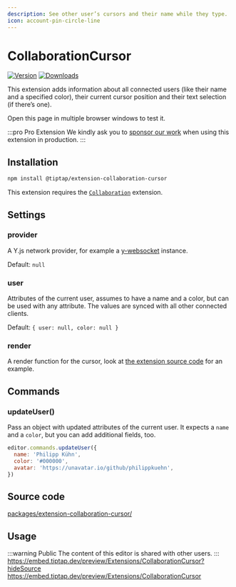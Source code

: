 ```yaml
---
description: See other user’s cursors and their name while they type.
icon: account-pin-circle-line
---
```


# CollaborationCursor
[![Version](https://img.shields.io/npm/v/@tiptap/extension-collaboration-cursor.svg?label=version)](https://www.npmjs.com/package/@tiptap/extension-collaboration-cursor)
[![Downloads](https://img.shields.io/npm/dm/@tiptap/extension-collaboration-cursor.svg)](https://npmcharts.com/compare/@tiptap/extension-collaboration-cursor?minimal=true)

This extension adds information about all connected users (like their name and a specified color), their current cursor position and their text selection (if there’s one).

Open this page in multiple browser windows to test it.

:::pro Pro Extension
We kindly ask you to [sponsor our work](/sponsor) when using this extension in production.
:::

## Installation
```bash
npm install @tiptap/extension-collaboration-cursor
```

This extension requires the [`Collaboration`](/api/extensions/collaboration) extension.

## Settings

### provider
A Y.js network provider, for example a [y-websocket](https://github.com/yjs/y-websocket) instance.

Default: `null`

### user
Attributes of the current user, assumes to have a name and a color, but can be used with any attribute. The values are synced with all other connected clients.

Default: `{ user: null, color: null }`

### render
A render function for the cursor, look at [the extension source code](https://github.com/ueberdosis/tiptap/blob/main/packages/extension-collaboration-cursor/) for an example.

## Commands

### updateUser()
Pass an object with updated attributes of the current user. It expects a `name` and a `color`, but you can add additional fields, too.

```js
editor.commands.updateUser({
  name: 'Philipp Kühn',
  color: '#000000',
  avatar: 'https://unavatar.io/github/philippkuehn',
})
```

## Source code
[packages/extension-collaboration-cursor/](https://github.com/ueberdosis/tiptap/blob/main/packages/extension-collaboration-cursor/)

## Usage
:::warning Public
The content of this editor is shared with other users.
:::
https://embed.tiptap.dev/preview/Extensions/CollaborationCursor?hideSource
https://embed.tiptap.dev/preview/Extensions/CollaborationCursor
